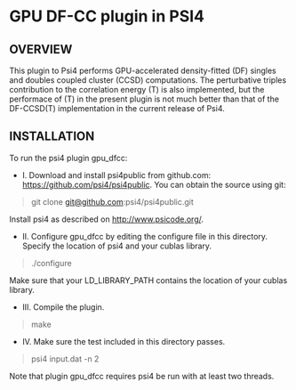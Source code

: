 GPU DF-CC plugin in PSI4
===

OVERVIEW
---
This plugin to Psi4 performs GPU-accelerated density-fitted (DF) singles and doubles coupled cluster (CCSD)
computations.  The perturbative triples contribution to the correlation energy (T) is also implemented, but
the performace of (T) in the present plugin is not much better than that of the DF-CCSD(T) implementation in the
current release of Psi4.

INSTALLATION
---

To run the psi4 plugin gpu_dfcc:

* I.  Download and install psi4public from github.com:
https://github.com/psi4/psi4public.  You can obtain the source using git:

> git clone git@github.com:psi4/psi4public.git

Install psi4 as described on http://www.psicode.org/.


* II.  Configure gpu_dfcc by editing the configure file in this directory.
Specify the location of psi4 and your cublas library.  

> ./configure

Make sure that your LD_LIBRARY_PATH contains the location of your
cublas library.

* III.  Compile the plugin.

> make

* IV.  Make sure the test included in this directory passes.

> psi4 input.dat -n 2

Note that plugin gpu_dfcc requires psi4 be run with at least two threads.
